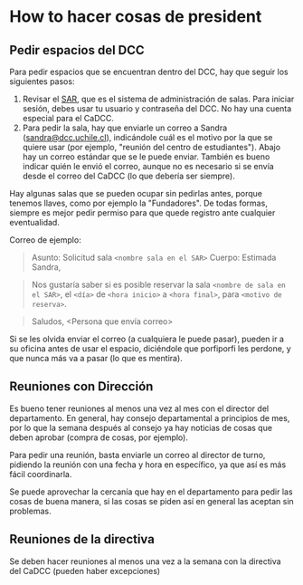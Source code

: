 # How to hacer cosas de president

## Pedir espacios del DCC

Para pedir espacios que se encuentran dentro del DCC, hay que seguir los siguientes pasos:
1. Revisar el [SAR](https://sar.dcc.uchile.cl), que es el sistema de administración de salas. Para iniciar sesión, debes usar tu usuario y contraseña del DCC. No hay una cuenta especial para el CaDCC.
2. Para pedir la sala, hay que enviarle un correo a Sandra (sandra@dcc.uchile.cl), indicándole cuál es el motivo por la que se quiere usar (por ejemplo, "reunión del centro de estudiantes"). Abajo hay un correo estándar que se le puede enviar. También es bueno indicar quién le envió el correo, aunque no es necesario si se envía desde el correo del CaDCC (lo que debería ser siempre).

Hay algunas salas que se pueden ocupar sin pedirlas antes, porque tenemos llaves, como por ejemplo la "Fundadores". De todas formas, siempre es mejor pedir permiso para que quede registro ante cualquier eventualidad.

Correo de ejemplo:

>Asunto: Solicitud sala ```<nombre sala en el SAR>```
>Cuerpo:
>Estimada Sandra,

>Nos gustaría saber si es posible reservar la sala ```<nombre de sala en el SAR>```, el ```<día>``` de ```<hora inicio>``` a ```<hora final>```, para ```<motivo de reserva>```.

>Saludos,
><Persona que envía correo>

Si se les olvida enviar el correo (a cualquiera le puede pasar), pueden ir a su oficina antes de usar el espacio, diciéndole que porfiporfi les perdone, y que nunca más va a pasar (lo que es mentira).

## Reuniones con Dirección

Es bueno tener reuniones al menos una vez al mes con el director del departamento. En general, hay consejo departamental a principios de mes, por lo que la semana después al consejo ya hay noticias de cosas que deben aprobar (compra de cosas, por ejemplo).

Para pedir una reunión, basta enviarle un correo al director de turno, pidiendo la reunión con una fecha y hora en específico, ya que así es más fácil coordinarla.

Se puede aprovechar la cercanía que hay en el departamento para pedir las cosas de buena manera, si las cosas se piden así en general las aceptan sin problemas.

## Reuniones de la directiva

Se deben hacer reuniones al menos una vez a la semana con la directiva del CaDCC (pueden haber excepciones)